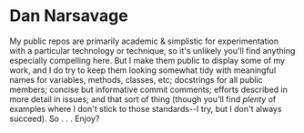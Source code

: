# Dan Narsavage

My public repos are primarily academic & simplistic for experimentation with a particular technology or technique, so it's unlikely you'll find anything especially compelling here. But I make them public to display some of my work, and I do try to keep them looking somewhat tidy with meaningful names for variables, methods, classes, etc; docstrings for all public members; concise but informative commit comments; efforts described in more detail in issues; and that sort of thing (though you'll find *plenty* of examples where I don't stick to those standards--I try, but I don't always succeed). So . . . Enjoy?
